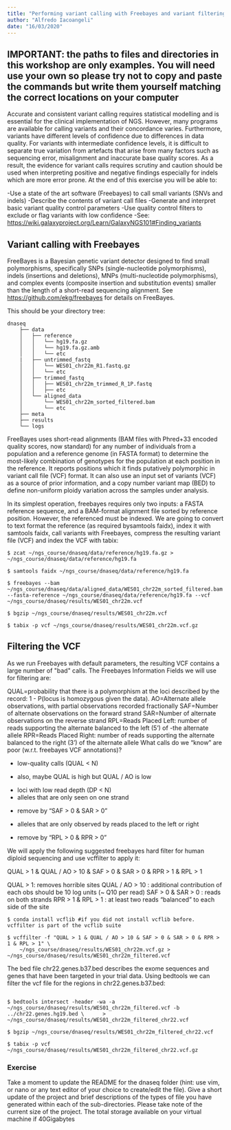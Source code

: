 ```yaml
---
title: "Performing variant calling with Freebayes and variant filtering with vcflib"
author: "Alfredo Iacoangeli"
date: "16/03/2020"
---
```


## IMPORTANT: the paths to files and directories in this workshop are only examples. You will need use your own so please try not to copy and paste the commands but write them yourself matching the correct locations on your computer


Accurate and consistent variant calling requires statistical modelling and is essential for the clinical implementation of NGS. However, many programs are available for calling variants and their concordance varies. Furthermore, variants have different levels of confidence due to differences in data quality. For variants with intermediate confidence levels, it is difficult to separate true variation from artefacts that arise from many factors such as sequencing error, misalignment and inaccurate base quality scores. As a result, the evidence for variant calls requires scrutiny and caution should be used when interpreting positive and negative findings especially for indels which are more error prone. At the end of this exercise you will be able to:

-Use a state of the art software (Freebayes) to call small variants (SNVs and indels)
-Describe the contents of variant call files
-Generate and interpret basic variant quality control parameters
-Use quality control filters to exclude or flag variants with low confidence
-See: https://wiki.galaxyproject.org/Learn/GalaxyNGS101#Finding_variants

## Variant calling with Freebayes


FreeBayes is a Bayesian genetic variant detector designed to find small polymorphisms, specifically SNPs (single-nucleotide polymorphisms), indels (insertions and deletions), MNPs (multi-nucleotide polymorphisms), and complex events (composite insertion and substitution events) smaller than the length of a short-read sequencing alignment. See https://github.com/ekg/freebayes for details on FreeBayes.

This should be your directory tree:

```
dnaseq
	├── data
	│   ├── reference
	│   │   └── hg19.fa.gz
	│   │   └── hg19.fa.gz.amb
	│   │   └── etc
 	|   ├── untrimmed_fastq
	│   │   └── WES01_chr22m_R1.fastq.gz
	│   │   └── etc
	│   ├── trimmed_fastq
	│   │   ├── WES01_chr22m_trimmed_R_1P.fastq
	│   │   ├── etc     
	│   └── aligned_data
	│       └── WES01_chr22m_sorted_filtered.bam
	│       └── etc
	├── meta
	├── results
	└── logs
```

FreeBayes uses short-read alignments (BAM files with Phred+33 encoded quality scores, now standard) for any number of individuals from a population and a reference genome (in FASTA format) to determine the most-likely combination of genotypes for the population at each position in the reference. It reports positions which it finds putatively polymorphic in variant call file (VCF) format. It can also use an input set of variants (VCF) as a source of prior information, and a copy number variant map (BED) to define non-uniform ploidy variation across the samples under analysis.

In its simplest operation, freebayes requires only two inputs: a FASTA reference sequence, and a BAM-format alignment file sorted by reference position. However, the referenced must be indexed. We are going to convert to text format the reference (as required bysamtools faidx), index it with samtools faidx, call variants with Freebayes, compress the resulting variant file (VCF) and index the VCF with tabix:

```
$ zcat ~/ngs_course/dnaseq/data/reference/hg19.fa.gz > ~/ngs_course/dnaseq/data/reference/hg19.fa 

$ samtools faidx ~/ngs_course/dnaseq/data/reference/hg19.fa

$ freebayes --bam ~/ngs_course/dnaseq/data/aligned_data/WES01_chr22m_sorted_filtered.bam --fasta-reference ~/ngs_course/dnaseq/data/reference/hg19.fa --vcf ~/ngs_course/dnaseq/results/WES01_chr22m.vcf

$ bgzip ~/ngs_course/dnaseq/results/WES01_chr22m.vcf

$ tabix -p vcf ~/ngs_course/dnaseq/results/WES01_chr22m.vcf.gz

```


## Filtering the VCF

As we run Freebayes with default parameters, the resulting VCF contains a large number of "bad" calls. The Freebayes Information Fields we will use for filtering are:

QUAL=probability that there is a polymorphism at the loci described by the record: 1 - P(locus is homozygous given the data).
AO=Alternate allele observations, with partial observations recorded fractionally
SAF=Number of alternate observations on the forward strand
SAR=Number of alternate observations on the reverse strand
RPL=Reads Placed Left: number of reads supporting the alternate balanced to the left (5’) of -the alternate allele
RPR=Reads Placed Right: number of reads supporting the alternate balanced to the right (3’) of the alternate allele
What calls do we “know” are poor (w.r.t. freebayes VCF annotations)?
- low-quality calls (QUAL < N)
+ also, maybe QUAL is high but QUAL / AO is low
- loci with low read depth (DP < N)
- alleles that are only seen on one strand
+ remove by “SAF > 0 & SAR > 0”
- alleles that are only observed by reads placed to the left or right
+ remove by “RPL > 0 & RPR > 0”

We will apply the following suggested freebayes hard filter for human diploid sequencing and use vcffilter to apply it:

QUAL > 1 & QUAL / AO > 10 & SAF > 0 & SAR > 0 & RPR > 1 & RPL > 1

QUAL > 1: removes horrible sites
QUAL / AO > 10 : additional contribution of each obs should be 10 log units (~ Q10 per read)
SAF > 0 & SAR > 0 : reads on both strands
RPR > 1 & RPL > 1 : at least two reads “balanced” to each side of the site

```
$ conda install vcflib #if you did not install vcflib before. vcffilter is part of the vcflib suite

$ vcffilter -f "QUAL > 1 & QUAL / AO > 10 & SAF > 0 & SAR > 0 & RPR > 1 & RPL > 1" \ 			
	~/ngs_course/dnaseq/results/WES01_chr22m.vcf.gz > ~/ngs_course/dnaseq/results/WES01_chr22m_filtered.vcf
```

The bed file chr22.genes.b37.bed describes the exome sequences and genes that have been targeted in your trial data. Using bedtools we can filter the vcf file for the regions in chr22.genes.b37.bed: 

```

$ bedtools intersect -header -wa -a ~/ngs_course/dnaseq/results/WES01_chr22m_filtered.vcf -b ../chr22.genes.hg19.bed \ 		> ~/ngs_course/dnaseq/results/WES01_chr22m_filtered_chr22.vcf

$ bgzip ~/ngs_course/dnaseq/results/WES01_chr22m_filtered_chr22.vcf

$ tabix -p vcf ~/ngs_course/dnaseq/results/WES01_chr22m_filtered_chr22.vcf.gz

```


### Exercise

Take a moment to update the README for the dnaseq folder (hint: use vim, or nano or any text editor of your choice to create/edit the file). Give a short update of the project and brief descriptions of the types of file you have generated within each of the sub-directories. Please take note of the current size of the project. The total storage available on your virtual machine if 40Gigabytes
